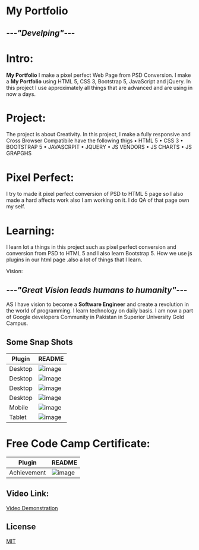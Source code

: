# My Portfolio 
## _---"Develping"---_


# Intro:
 **My Portfolio** I make a pixel perfect Web Page from PSD Conversion.
I make a **My Portfolio** using HTML 5, CSS 3, Bootstrap 5, JavaScript and jQuery. In this project I use approximately all things that are advanced and are using in now a days. 

# Project:
The project is about Creativity. In this project, I make a fully responsive and Cross Browser Compatibile have the following thigs
•	HTML 5
•	CSS 3
•	BOOTSTRAP 5
•	JAVASCRPIT 
•	JQUERY
•	JS VENDORS
•	JS CHARTS
•	JS GRAPGHS

# Pixel Perfect:
I try to made it pixel perfect conversion of PSD to HTML 5 page so I also made a hard affects work also I am working on it. I do QA of that page own my self.


# Learning:
I learn lot a things in this project such as pixel perfect conversion and conversion from PSD to HTML 5 and I also learn Bootstrap 5. How we use js plugins in  our html page .also a lot of things that I learn. 


Vision:
## _---"Great Vision leads humans to humanity"---_

AS I have vision to become a **Software Engineer** and create a revolution in the world of programming. I learn technology on daily basis. I am now a part of Google developers Community in Pakistan in Superior University Gold Campus.





## Some Snap Shots 


| Plugin | README |
| ------ | ------ |
| Desktop | ![image](images/2.png) |
| Desktop | ![image](images/3.png) |
| Desktop | ![image](images/4.png) |
| Desktop | ![image](images/1.png) |
| Mobile | ![image](images/5.png) |
| Tablet | ![image](images/6.png) |


# Free Code Camp Certificate:

| Plugin | README |
| ------ | ------ |
| Achievement | ![image](images/freeCodeCamp.png) |


## Video Link:
[Video Demonstration ](https://youtu.be/UN-dwn33Ydo)


## License
[MIT](https://choosealicense.com/licenses/mit/)





